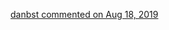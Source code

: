 

[danbst commented on Aug 18, 2019](https://github.com/NixOS/nixpkgs/pull/66762#issuecomment-522353266)